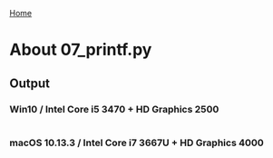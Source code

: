 [Home](../../../#overview)

# About 07_printf.py

## Output

### Win10 / Intel Core i5 3470 + HD Graphics 2500

```

```

### macOS 10.13.3 / Intel Core i7 3667U + HD Graphics 4000

```

```
